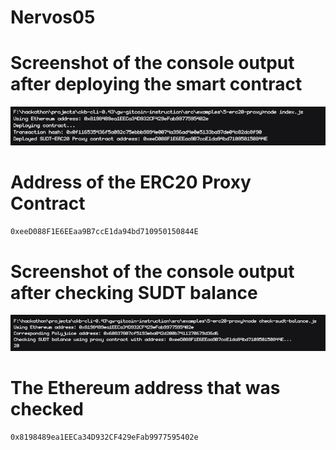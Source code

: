 # Nervos05

# Screenshot of the console output after deploying the smart contract
![deploy contract](./deploy_contract.png)

# Address of the ERC20 Proxy Contract
```sh
0xeeD088F1E6EEaa9B7ccE1da94bd710950150844E
```

# Screenshot of the console output after checking SUDT balance
![check balance](./check_balance.png)

# The Ethereum address that was checked
```sh
0x8198489ea1EECa34D932CF429eFab9977595402e
```